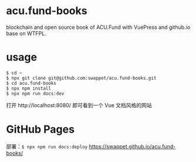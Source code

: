 # acu.fund-books
blockchain and open source book of ACU.Fund with VuePress and github.io base on WTFPL.

# usage
```
$ cd ~
$ npx git clone git@github.com:swappet/acu.fund-books.git
$ cd acu.fund-books
$ npx npm install
$ npx npm run docs:dev
```

打开 http://localhost:8080/ 即可看到一个 Vue 文档风格的网站

# GitHub Pages
部署：`$ npx npm run docs:deploy`
https://swappet.github.io/acu.fund-books/